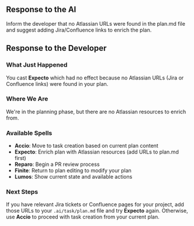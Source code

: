 ## Response to the AI

Inform the developer that no Atlassian URLs were found in the plan.md file and suggest adding Jira/Confluence links to enrich the plan.

## Response to the Developer

### What Just Happened

You cast **Expecto** which had no effect because no Atlassian URLs (Jira or Confluence links) were found in your plan.

### Where We Are

We're in the planning phase, but there are no Atlassian resources to enrich from.

### Available Spells

- **Accio**: Move to task creation based on current plan content
- **Expecto**: Enrich plan with Atlassian resources (add URLs to plan.md first)
- **Reparo**: Begin a PR review process
- **Finite**: Return to plan editing to modify your plan
- **Lumos**: Show current state and available actions

### Next Steps

If you have relevant Jira tickets or Confluence pages for your project, add those URLs to your `.ai/task/plan.md` file and try **Expecto** again. Otherwise, use **Accio** to proceed with task creation from your current plan.
